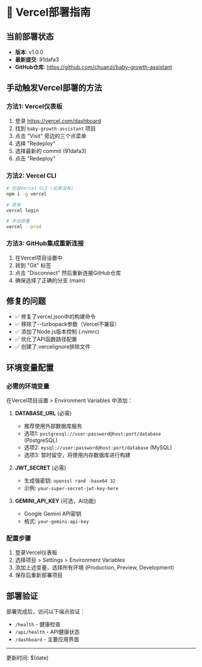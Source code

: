 # 🚀 Vercel部署指南

## 当前部署状态
- **版本**: v1.0.0
- **最新提交**: 91dafa3
- **GitHub仓库**: https://github.com/chuanzi/baby-growth-assistant

## 手动触发Vercel部署的方法

### 方法1: Vercel仪表板
1. 登录 https://vercel.com/dashboard
2. 找到 `baby-growth-assistant` 项目
3. 点击 "Visit" 旁边的三个点菜单
4. 选择 "Redeploy"
5. 选择最新的 commit (91dafa3)
6. 点击 "Redeploy"

### 方法2: Vercel CLI
```bash
# 安装Vercel CLI (如果没有)
npm i -g vercel

# 登录
vercel login

# 手动部署
vercel --prod
```

### 方法3: GitHub集成重新连接
1. 在Vercel项目设置中
2. 转到 "Git" 标签
3. 点击 "Disconnect" 然后重新连接GitHub仓库
4. 确保选择了正确的分支 (main)

## 修复的问题
- ✅ 修复了vercel.json中的构建命令
- ✅ 移除了--turbopack参数（Vercel不兼容）
- ✅ 添加了Node.js版本控制 (.nvmrc)
- ✅ 优化了API函数路径配置
- ✅ 创建了.vercelignore排除文件

## 环境变量配置

### 必需的环境变量
在Vercel项目设置 > Environment Variables 中添加：

1. **DATABASE_URL** (必需)
   - 推荐使用外部数据库服务
   - 选项1: `postgresql://user:password@host:port/database` (PostgreSQL)
   - 选项2: `mysql://user:password@host:port/database` (MySQL)
   - 选项3: 暂时留空，将使用内存数据库进行构建

2. **JWT_SECRET** (必需)
   - 生成强密钥: `openssl rand -base64 32`
   - 示例: `your-super-secret-jwt-key-here`

3. **GEMINI_API_KEY** (可选，AI功能)
   - Google Gemini API密钥
   - 格式: `your-gemini-api-key`

### 配置步骤
1. 登录Vercel仪表板
2. 选择项目 > Settings > Environment Variables
3. 添加上述变量，选择所有环境 (Production, Preview, Development)
4. 保存后重新部署项目

## 部署验证
部署完成后，访问以下端点验证：
- `/health` - 健康检查
- `/api/health` - API健康状态
- `/dashboard` - 主要应用界面

---
更新时间: $(date)